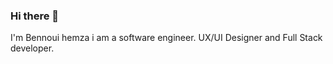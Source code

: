 ### Hi there 👋
I'm Bennoui hemza i am a software engineer.
UX/UI Designer and Full Stack developer.



